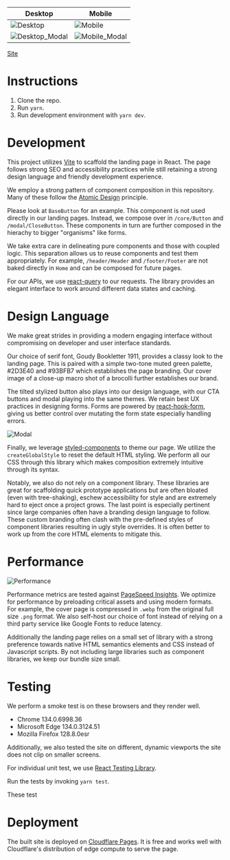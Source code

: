| Desktop                                                                                           | Mobile                                                                                           |
| ------------------------------------------------------------------------------------------------- | ------------------------------------------------------------------------------------------------ |
| ![Desktop](https://github.com/user-attachments/assets/97a432f3-d934-4571-8353-930dc75304a5)       | ![Mobile](https://github.com/user-attachments/assets/6862b6c9-46b6-44e7-8d21-3f91f6d86fee)       |
| ![Desktop_Modal](https://github.com/user-attachments/assets/b5de88fc-0631-41db-bb08-765a705c95bd) | ![Mobile_Modal](https://github.com/user-attachments/assets/8840ff10-9851-437f-979d-00ef8ae4f029) |

[Site](https://airwallex.pages.dev/)

# Instructions

1. Clone the repo.
2. Run `yarn`.
3. Run development environment with `yarn dev`.

# Development

This project utilizes [Vite](https://vite.dev/) to scaffold the landing page in React. The page follows strong SEO and accessibility practices while still retaining a strong design language and friendly development experience.

We employ a strong pattern of component composition in this repository. Many of these follow the [Atomic Design](https://atomicdesign.bradfrost.com/chapter-2/) principle.

Please look at `BaseButton` for an example. This component is not used directly in our landing pages. Instead, we compose over in `/core/Button` and `/modal/CloseButton`. These components in turn are further composed in the hierachy to bigger "organisms" like forms.

We take extra care in delineating pure components and those with coupled logic. This separation allows us to reuse components and test them appropriately. For example, `/header/Header` and `/footer/Footer` are not baked directly in `Home` and can be composed for future pages.

For our APIs, we use [react-query](https://tanstack.com/query/latest) to our requests. The library provides an elegant interface to work around different data states and caching.

# Design Language

We make great strides in providing a modern engaging interface without compromising on developer and user interface standards.

Our choice of serif font, Goudy Bookletter 1911, provides a classy look to the landing page. This is paired with a simple two-tone muted green palette, #2D3E40 and #93BFB7 which establishes the page branding. Our cover image of a close-up macro shot of a brocolli further establishes our brand.

The tilted stylized button also plays into our design language, with our CTA buttons and modal playing into the same themes. We retain best UX practices in designing forms. Forms are powered by [react-hook-form](https://react-hook-form.com/), giving us better control over mutating the form state especially handling errors.

![Modal](https://github.com/user-attachments/assets/f2235a32-3eef-4e27-9660-27ccbdc0879d)

Finally, we leverage [styled-components](https://styled-components.com/) to theme our page. We utilize the `createGlobalStyle` to reset the default HTML styling. We perform all our CSS through this library which makes composition extremely intuitive through its syntax.

Notably, we also do not rely on a component library. These libraries are great for scaffolding quick prototype applications but are often bloated (even with tree-shaking), eschew accessibility for style and are extremely hard to eject once a project grows. The last point is especially pertinent since large companies often have a branding design language to follow. These custom branding often clash with the pre-defined styles of component libraries resulting in ugly style overrides. It is often better to work up from the core HTML elements to mitigate this.

# Performance

![Performance](https://github.com/user-attachments/assets/c89bbca4-63e1-4da2-b150-9120f59eb8c9)

Performance metrics are tested against [PageSpeed Insights](https://pagespeed.web.dev/). We optimize for performance by preloading critical assets and using modern formats. For example, the cover page is compressed in `.webp` from the original full size `.png` format. We also self-host our choice of font instead of relying on a third party service like Google Fonts to reduce latency.

Additionally the landing page relies on a small set of library with a strong preference towards native HTML semantics elements and CSS instead of Javascript scripts. By not including large libraries such as component libraries, we keep our bundle size small.

# Testing

We perform a smoke test is on these browsers and they render well.

- Chrome 134.0.6998.36
- Microsoft Edge 134.0.3124.51
- Mozilla Firefox 128.8.0esr

Additionally, we also tested the site on different, dynamic viewports the site does not clip on smaller screens.

For individual unit test, we use [React Testing Library](https://testing-library.com/).

Run the tests by invoking `yarn test`.

These test

# Deployment

The built site is deployed on [Cloudflare Pages](https://pages.cloudflare.com/). It is free and works well with Cloudflare's distribution of edge compute to serve the page.
